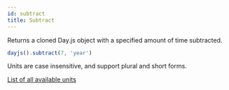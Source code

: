 ```yaml
---
id: subtract
title: Subtract
---
```

Returns a cloned Day.js object with a specified amount of time subtracted.

```js
dayjs().subtract(7, 'year')
```

Units are case insensitive, and support plural and short forms.

[List of all available units](../manipulate/add#list-of-all-available-units)
